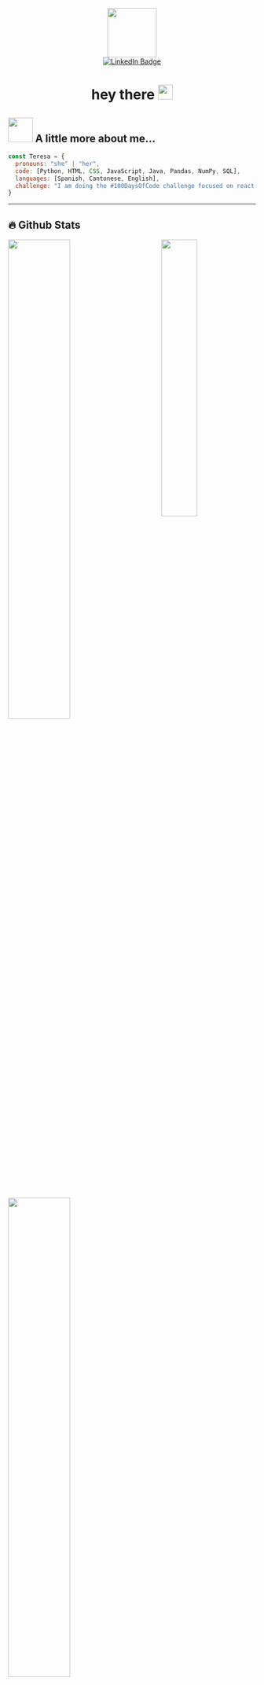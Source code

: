 <!-- ## Hi there 👋 -->

<div id="header" align="center">
  <img src="https://media.giphy.com/media/M9gbBd9nbDrOTu1Mqx/giphy.gif" width="100"/>
</div>

<div id="badges" align="center">
  <a href="https://www.linkedin.com/in/teresa-yu-kuang-a45693188/">
    <img src="https://img.shields.io/badge/LinkedIn-blue?style=for-the-badge&logo=linkedin&logoColor=white" alt="LinkedIn Badge"/>
  </a>
<!--   <img src="https://img.shields.io/badge/YouTube-red?style=for-the-badge&logo=youtube&logoColor=white" alt="Youtube Badge"/>
  <img src="https://img.shields.io/badge/Twitter-blue?style=for-the-badge&logo=twitter&logoColor=white" alt="Twitter Badge"/> -->
</div>
<!-- ![](https://komarev.com/ghpvc/?username=tsykmn) -->
<!-- <img width="50%" src="https://i.pinimg.com/originals/2a/53/65/2a53651a35816f499270d8275fd5318f.gif"> -->

<h1 align="center">
  hey there
  <img src="https://media.giphy.com/media/hvRJCLFzcasrR4ia7z/giphy.gif" width="30px"/>
</h1>

## <img src="https://media.giphy.com/media/VgCDAzcKvsR6OM0uWg/giphy.gif" width="50"> A little more about me...  

```javascript
const Teresa = {
  pronouns: "she" | "her",
  code: [Python, HTML, CSS, JavaScript, Java, Pandas, NumPy, SQL],
  languages: [Spanish, Cantonese, English],
  challenge: "I am doing the #100DaysOfCode challenge focused on react and typescript"
}
```
<!--
  techCommunities: {
                        coorganizer: "AfroPython",
                        speaker: "Latinity",
                        mentor: "EducaTRANSforma"
                      },
-->

---

## 🔥 Github Stats

<img align="right" width="38%" src="https://steamuserimages-a.akamaihd.net/ugc/1829040563493991891/74C475FCD2F54226FDE8A6A5583EEC3440DD3242/?imw=512&&ima=fit&impolicy=Letterbox&imcolor=%23000000&letterbox=false"/>

  <a href="https://github.com/tsykmn">
  <img width="50%" src="https://github-readme-stats.vercel.app/api?username=tsykmn&theme=radical&title_color=ff3068?"></a>
  <a href="https://github.com/tsykmn">
  <img width="50%" src="http://github-readme-streak-stats.herokuapp.com/?user=tsykmn&theme=radical&date_format=M%20j%5B%2C%20Y%5D&ring=ff3068&fire=ff3068&sideNums=ff3068"></a>

---

## 🛠️ Most Used Languages

<div align="center">

![Top Languages](https://github-readme-stats.vercel.app/api/top-langs/?username=tsykmn&theme=radical&hide_border=true&layout=compact&langs_count=10&title_color=ff3068)

</div>

### Thank you for visiting my profile! ✨

<!--
**tsykmn/tsykmn** is a ✨ _special_ ✨ repository because its `README.md` (this file) appears on your GitHub profile.

Here are some ideas to get you started:

- 🔭 I’m currently working on ...
- 🌱 I’m currently learning ...
- 👯 I’m looking to collaborate on ...
- 🤔 I’m looking for help with ...
- 💬 Ask me about ...
- 📫 How to reach me: ...
- 😄 Pronouns: ...
- ⚡ Fun fact: ...
-->
